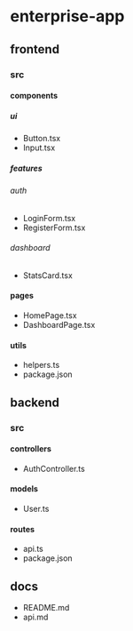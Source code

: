 # enterprise-app

## frontend

### src

#### components

##### ui

- Button.tsx
- Input.tsx
##### features

###### auth

- LoginForm.tsx
- RegisterForm.tsx
###### dashboard

- StatsCard.tsx
#### pages

- HomePage.tsx
- DashboardPage.tsx
#### utils

- helpers.ts
- package.json
## backend

### src

#### controllers

- AuthController.ts
#### models

- User.ts
#### routes

- api.ts
- package.json
## docs

- README.md
- api.md
